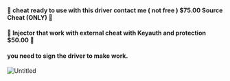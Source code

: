 #### 🌠 cheat ready to use with this driver contact me ( not free ) $75.00 Source Cheat (ONLY) 🌠
#### 🌟 Injector that work with external cheat with Keyauth and protection $50.00 🌟
#### you need to sign the driver to make work.
![Untitled](https://github.com/user-attachments/assets/ade0e59f-0de3-4dcb-82d7-66d01379fa5d)
